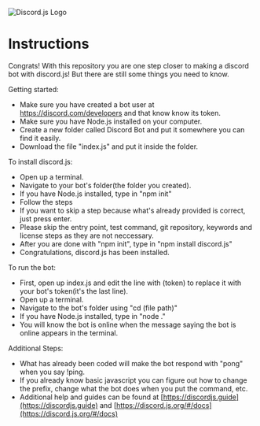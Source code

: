 ![Discord.js Logo](https://cdn.discordapp.com/emojis/744691792095608872.png?v=1)
# Instructions
Congrats! With this repository you are one step closer to making a discord bot with discord.js! But there are still some things you need to know.

Getting started:
- Make sure you have created a bot user at https://discord.com/developers and that know know its token.
- Make sure you have Node.js installed on your computer.
- Create a new folder called Discord Bot and put it somewhere you can find it easily.
- Download the file "index.js" and put it inside the folder.

To install discord.js:
- Open up a terminal.
- Navigate to your bot's folder(the folder you created).
- If you have Node.js installed, type in "npm init"
- Follow the steps
- If you want to skip a step because what's already provided is correct, just press enter.
- Please skip the entry point, test command, git repository, keywords and license steps as they are not neccessary.
- After you are done with "npm init", type in "npm install discord.js"
- Congratulations, discord.js has been installed.

To run the bot:
- First, open up index.js and edit the line with (token) to replace it with your bot's token(it's the last line).
- Open up a terminal.
- Navigate to the bot's folder using "cd (file path)"
- If you have Node.js installed, type in "node ."
- You will know the bot is online when the message saying the bot is online appears in the terminal.

Additional Steps:
- What has already been coded will make the bot respond with "pong" when you say !ping.
- If you already know basic javascript you can figure out how to change the prefix, change what the bot does when you put the command, etc.
- Additional help and guides can be found at [https://discordjs.guide](https://discordjs.guide) and [https://discord.js.org/#/docs](https://discord.js.org/#/docs)
